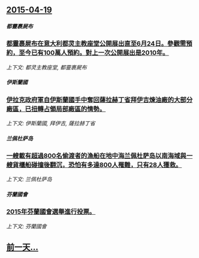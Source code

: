 ## [2015-04-19](/news/2015/04/19/index.md)

##### 都靈裹屍布
### [都靈裹屍布在意大利都灵主教座堂公開展出直至6月24日。參觀需預約，至今已有100萬人預約。對上一次公開展出是2010年。 ](/news/2015/04/19/都靈裹屍布在意大利都灵主教座堂公開展出直至6月24日-參觀需預約-至今已有100萬人預約-對上一次公開展出是2010年.md)
_上下文: 都灵主教座堂, 都靈裹屍布_

##### 伊斯蘭國
### [伊拉克政府軍自伊斯蘭國手中奪回薩拉赫丁省拜伊吉煉油廠的大部分廠區，已扭轉占領局部廠區的情勢。](/news/2015/04/19/伊拉克政府軍自伊斯蘭國手中奪回薩拉赫丁省拜伊吉煉油廠的大部分廠區-已扭轉占領局部廠區的情勢.md)
_上下文: 伊斯蘭國, 拜伊吉, 薩拉赫丁省_

##### 兰佩杜萨岛
### [一艘載有超過800名偷渡者的漁船在地中海兰佩杜萨岛以南海域與一艘貨櫃船碰撞後翻沉，恐怕有多達800人罹難，只有28人獲救。 ](/news/2015/04/19/一艘載有超過800名偷渡者的漁船在地中海兰佩杜萨岛以南海域與一艘貨櫃船碰撞後翻沉-恐怕有多達800人罹難-只有28人獲救.md)
_上下文: 兰佩杜萨岛_

##### 芬蘭國會
### [2015年芬蘭國會選舉進行投票。 ](/news/2015/04/19/2015年芬蘭國會選舉進行投票.md)
_上下文: 芬蘭國會_

## [前一天...](/news/2015/04/17/index.md)

